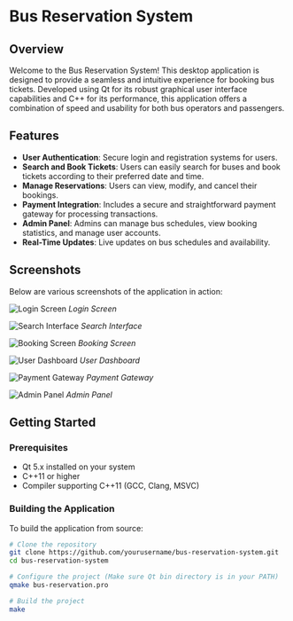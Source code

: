 # Bus Reservation System

## Overview
Welcome to the Bus Reservation System! This desktop application is designed to provide a seamless and intuitive experience for booking bus tickets. Developed using Qt for its robust graphical user interface capabilities and C++ for its performance, this application offers a combination of speed and usability for both bus operators and passengers.

## Features
- **User Authentication**: Secure login and registration systems for users.
- **Search and Book Tickets**: Users can easily search for buses and book tickets according to their preferred date and time.
- **Manage Reservations**: Users can view, modify, and cancel their bookings.
- **Payment Integration**: Includes a secure and straightforward payment gateway for processing transactions.
- **Admin Panel**: Admins can manage bus schedules, view booking statistics, and manage user accounts.
- **Real-Time Updates**: Live updates on bus schedules and availability.

## Screenshots
Below are various screenshots of the application in action:

![Login Screen](path/to/login_screen.png)
*Login Screen*

![Search Interface](path/to/search_interface.png)
*Search Interface*

![Booking Screen](path/to/booking_screen.png)
*Booking Screen*

![User Dashboard](path/to/user_dashboard.png)
*User Dashboard*

![Payment Gateway](path/to/payment_gateway.png)
*Payment Gateway*

![Admin Panel](path/to/admin_panel.png)
*Admin Panel*

## Getting Started
### Prerequisites
- Qt 5.x installed on your system
- C++11 or higher
- Compiler supporting C++11 (GCC, Clang, MSVC)

### Building the Application
To build the application from source:

```bash
# Clone the repository
git clone https://github.com/yourusername/bus-reservation-system.git
cd bus-reservation-system

# Configure the project (Make sure Qt bin directory is in your PATH)
qmake bus-reservation.pro

# Build the project
make

